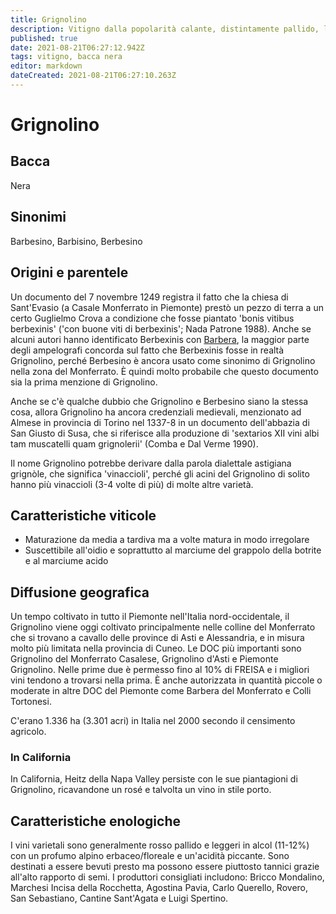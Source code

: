 ```yaml
---
title: Grignolino
description: Vitigno dalla popolarità calante, distintamente pallido, leggero, specialità locale (antica) del Monferrato.
published: true
date: 2021-08-21T06:27:12.942Z
tags: vitigno, bacca nera
editor: markdown
dateCreated: 2021-08-21T06:27:10.263Z
---
```


# Grignolino

## Bacca
Nera
## Sinonimi
Barbesino, Barbisino, Berbesino

## Origini e parentele
Un documento del 7 novembre 1249 registra il fatto che la chiesa di Sant'Evasio (a Casale Monferrato in Piemonte) prestò un pezzo di terra a un certo Guglielmo Crova a condizione che fosse piantato 'bonis vitibus berbexinis' ('con buone viti di berbexinis'; Nada Patrone 1988). Anche se alcuni autori hanno identificato Berbexinis con [Barbera](/vitigni/bacca-nera/barbera), la maggior parte degli ampelografi concorda sul fatto che Berbexinis fosse in realtà Grignolino, perché Berbesino è ancora usato come sinonimo di Grignolino nella zona del Monferrato. È quindi molto probabile che questo documento sia la prima menzione di Grignolino.

Anche se c'è qualche dubbio che Grignolino e Berbesino siano la stessa cosa, allora Grignolino ha ancora credenziali medievali, menzionato ad Almese in provincia di Torino nel 1337-8 in un documento dell'abbazia di San Giusto di Susa, che si riferisce alla produzione di 'sextarios XII vini albi tam muscatelli quam grignolerii' (Comba e Dal Verme 1990).

Il nome Grignolino potrebbe derivare dalla parola dialettale astigiana grignòle, che significa 'vinaccioli', perché gli acini del Grignolino di solito hanno più vinaccioli (3-4 volte di più) di molte altre varietà.

## Caratteristiche viticole
- Maturazione da media a tardiva ma a volte matura in modo irregolare
- Suscettibile all'oidio e soprattutto al marciume del grappolo della botrite e al marciume acido

## Diffusione geografica
Un tempo coltivato in tutto il Piemonte nell'Italia nord-occidentale, il Grignolino viene oggi coltivato principalmente nelle colline del Monferrato che si trovano a cavallo delle province di Asti e Alessandria, e in misura molto più limitata nella provincia di Cuneo. Le DOC più importanti sono Grignolino del Monferrato Casalese, Grignolino d'Asti e Piemonte Grignolino. Nelle prime due è permesso fino al 10% di FREISA e i migliori vini tendono a trovarsi nella prima. È anche autorizzata in quantità piccole o moderate in altre DOC del Piemonte come Barbera del Monferrato e Colli Tortonesi.

C'erano 1.336 ha (3.301 acri) in Italia nel 2000 secondo il censimento agricolo.

### In California

In California, Heitz della Napa Valley persiste con le sue piantagioni di Grignolino, ricavandone un rosé e talvolta un vino in stile porto.

## Caratteristiche enologiche
I vini varietali sono generalmente rosso pallido e leggeri in alcol (11-12%) con un profumo alpino erbaceo/floreale e un'acidità piccante. Sono destinati a essere bevuti presto ma possono essere piuttosto tannici grazie all'alto rapporto di semi. I produttori consigliati includono: Bricco Mondalino, Marchesi Incisa della Rocchetta, Agostina Pavia, Carlo Querello, Rovero, San Sebastiano, Cantine Sant'Agata e Luigi Spertino.